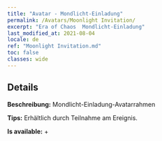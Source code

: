 ```yaml
---
title: "Avatar - Mondlicht-Einladung"
permalink: /Avatars/Moonlight Invitation/
excerpt: "Era of Chaos  Mondlicht-Einladung"
last_modified_at: 2021-08-04
locale: de
ref: "Moonlight Invitation.md"
toc: false
classes: wide
---
```

## Details

 **Beschreibung:** Mondlicht-Einladung-Avatarrahmen 

 **Tips:** Erhältlich durch Teilnahme am Ereignis. 

 **Is available:**  + 


